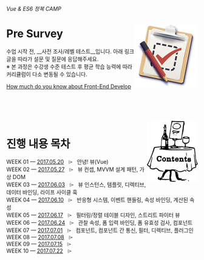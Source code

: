 ###### Vue & ES6 정복 CAMP

<img src="../Assets/survey.png" alt="Survey" align="right" width="165" height="165">

# Pre Survey

수업 시작 전, __사전 조사/레벨 테스트__입니다. 아래 링크 글을 따라가 설문 및 질문에 응답해주세요.<br>
※ 본 과정은 수강생 수준 테스트 후 평균 학습 능력에 따라 커리큘럼이 다소 변동될 수 있습니다.

[How much do you know about Front-End Develop](https://goo.gl/cmZVkz)

<br>
<br>
<br>
<br>

<img src="../Assets/table-of-contents.png" alt="목차" align="right" width="134" height="160">

# 진행 내용 목차

WEEK 01 — [2017.05.20](./README/0520.md) &nbsp; ⌲ &nbsp; 안녕! 뷰(Vue) <br>
WEEK 02 — [2017.05.27](./README/0527.md) &nbsp; ⌲ &nbsp; 뷰 컨셉, MVVM 설계 패턴, 가상 DOM<br>
WEEK 03 — [2017.06.03](./README/0603.md) &nbsp; ⌲ &nbsp; 뷰 인스턴스, 템플릿, 디렉티브, 데이터 바인딩, 라이프 사이클 훅<br>
WEEK 04 — [2017.06.10](./README/0610.md) &nbsp; ⌲ &nbsp; 반응형 시스템, 이벤트 핸들링, 속성 바인딩, 계산된 속성<br>
WEEK 05 — [2017.06.17](./README/0617.md) &nbsp; ⌲ &nbsp; 필터링/정렬 테이블 디자인, 스트리트 파이터 뷰<br>
WEEK 06 — [2017.06.24](./README/0624.md) &nbsp; ⌲ &nbsp; 관찰 속성, 폼 입력 바인딩, 폼 유효성 검사, 컴포넌트<br>
WEEK 07 — [2017.07.01](./README/0701.md) &nbsp; ⌲ &nbsp; 컴포넌트, 컴포넌트 간 통신, 필터, 디렉티브, 플러그인<br>
WEEK 08 — [2017.07.08](./README/0708.md) &nbsp; ⌲ &nbsp; <br>
WEEK 09 — [2017.07.15](./README/0715.md) &nbsp; ⌲ &nbsp; <br>
WEEK 10 — [2017.07.22](./README/0722.md) &nbsp; ⌲ &nbsp; <br>
